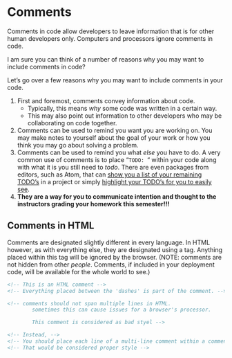 # Comments
Comments in code allow developers to leave information that is for other human developers only. Computers and processors ignore comments in code. 

I am sure you can think of a number of reasons why you may want to include comments in code?

Let’s go over a few reasons why you may want to include comments in your code.

1. First and foremost, comments convey information about code. 
	- Typically, this means _why_ some code was written in a certain way. 
	- This may also point out information to other developers who may be collaborating on code together. 
2. Comments can be used to remind you want you are working on. You may make notes to yourself about the goal of your work or how you think you may go about solving a problem.
3. Comments can be used to remind you what _else_ you have to do. A very common use of comments is to place “`TODO: `“ within your code along with what it is you still need to _todo_. There are even packages from editors, such as Atom, that can [show you a list of your remaining TODO’s](https://atom.io/packages/todo-show) in a project or simply [highlight your TODO’s for you to easily see](https://github.com/atom/language-todo). 
4. **They are a way for you to communicate intention and thought to the instructors grading your homework this semester!!!**

## Comments in HTML
Comments are designated slightly different in every language. In HTML however, as with everything else, they are designated using a tag. Anything placed within this tag will be ignored by the browser. (NOTE: comments are not hidden from other _people_. Comments, if included in your deployment code, will be available for the whole world to see.)
```html
<!-- This is an HTML comment -->
<!-- Everything placed between the 'dashes' is part of the comment. -->

<!-- comments should not span multiple lines in HTML.
		sometimes this can cause issues for a browser's processor. 

		This comment is considered as bad styel -->

<!-- Instead, -->
<!-- You should place each line of a multi-line comment within a comment tag -->
<!-- That would be considered proper style -->
```